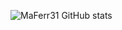 ![MaFerr31 GitHub stats](https://github-readme-stats.vercel.app/api?username=MaFerr31&show_icons=true&theme=radical)
